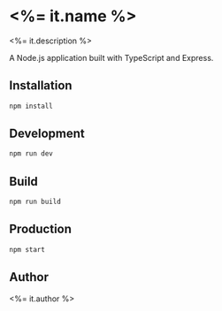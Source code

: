 # <%= it.name %>

<%= it.description %>

A Node.js application built with TypeScript and Express.

## Installation

```bash
npm install
```

## Development

```bash
npm run dev
```

## Build

```bash
npm run build
```

## Production

```bash
npm start
```

## Author

<%= it.author %>
